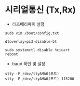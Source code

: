 # 시리얼통신 (Tx,Rx)
  - 라즈베리파이 설정
  ```
  sudo vim /boot/config.txt
  ```
  ```
  dtoverlay=pi3-disable-bt
  ```
  ```
  sudo systemctl disable hciuart
  reboot
  ```
  - baud 확인 및 설정
  ```
  stty -F /dev/ttyAMA0(포트) 
  stty -F /dev/ttyAMA0(포트) 115200
  ```
  
